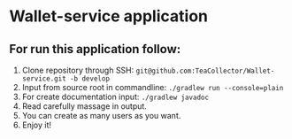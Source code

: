 # Wallet-service application

## For run this application follow:
1. Clone repository through SSH: `git@github.com:TeaCollector/Wallet-service.git -b develop`
2. Input from source root in commandline: `./gradlew run --console=plain` 
3. For create documentation input: `./gradlew javadoc`
4. Read carefully massage in output.
5. You can create as many users as you want.
6. Enjoy it!